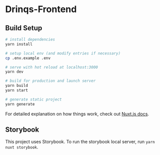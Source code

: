 # Drinqs-Frontend

## Build Setup

```bash
# install dependencies
yarn install

# setup local env (and modify entries if necessary)
cp .env.example .env

# serve with hot reload at localhost:3000
yarn dev

# build for production and launch server
yarn build
yarn start

# generate static project
yarn generate
```

For detailed explanation on how things work, check out [Nuxt.js docs](https://nuxtjs.org).

## Storybook

This project uses Storybook.
To run the storybook local server, run `yarn nuxt storybook`.
